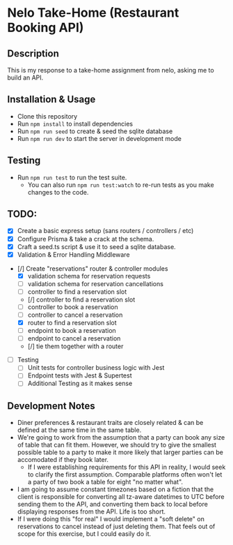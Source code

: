 # Nelo Take-Home (Restaurant Booking API)

## Description

This is my response to a take-home assignment from nelo, asking me to build an API.

## Installation & Usage

- Clone this repository
- Run `npm install` to install dependencies
- Run `npm run seed` to create & seed the sqlite database
- Run `npm run dev` to start the server in development mode

## Testing

- Run `npm run test` to run the test suite.
  - You can also run `npm run test:watch` to re-run tests as you make changes to the code.

## TODO:

- [x] Create a basic express setup (sans routers / controllers / etc)
- [x] Configure Prisma & take a crack at the schema.
- [x] Craft a seed.ts script & use it to seed a sqlite database.
- [x] Validation & Error Handling Middleware
- [/] Create "reservations" router & controller modules
  - [x] validation schema for reservation requests
  - [ ] validation schema for reservation cancellations
  - [ ] controller to find a reservation slot
  - [/] controller to find a reservation slot
  - [ ] controller to book a reservation
  - [ ] controller to cancel a reservation
  - [x] router to find a reservation slot
  - [ ] endpoint to book a reservation
  - [ ] endpoint to cancel a reservation
  - [/] tie them together with a router
- [ ] Testing
  - [ ] Unit tests for controller business logic with Jest
  - [ ] Endpoint tests with Jest & Supertest
  - [ ] Additional Testing as it makes sense

## Development Notes

- Diner preferences & restaurant traits are closely related & can be defined at the same time in the same table.
- We're going to work from the assumption that a party can book any size of table that can fit them. However, we should try to give the smallest possible table to a party to make it more likely that larger parties can be accomodated if they book later.
  - If I were establishing requirements for this API in reality, I would seek to clarify the first assumption. Comparable platforms often won't let a party of two book a table for eight "no matter what".
- I am going to assume constant timezones based on a fiction that the client is responsible for converting all tz-aware datetimes to UTC before sending them to the API, and converting them back to local before displaying responses from the API. Life is too short.
- If I were doing this "for real" I would implement a "soft delete" on reservations to cancel instead of just deleting them. That feels out of scope for this exercise, but I could easily do it.
